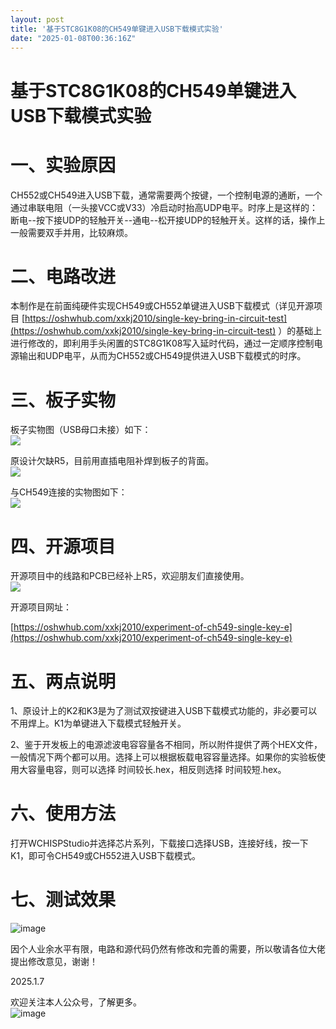 ```yaml
---
layout: post
title: '基于STC8G1K08的CH549单键进入USB下载模式实验'
date: "2025-01-08T00:36:16Z"
---
```

基于STC8G1K08的CH549单键进入USB下载模式实验
==============================

一、实验原因
======

CH552或CH549进入USB下载，通常需要两个按键，一个控制电源的通断，一个通过串联电阻（一头接VCC或V33）冷启动时抬高UDP电平。时序上是这样的：断电--按下接UDP的轻触开关--通电--松开接UDP的轻触开关。这样的话，操作上一般需要双手并用，比较麻烦。

二、电路改进
======

本制作是在前面纯硬件实现CH549或CH552单键进入USB下载模式（详见开源项目 [https://oshwhub.com/xxkj2010/single-key-bring-in-circuit-test](https://oshwhub.com/xxkj2010/single-key-bring-in-circuit-test) ）的基础上进行修改的，即利用手头闲置的STC8G1K08写入延时代码，通过一定顺序控制电源输出和UDP电平，从而为CH552或CH549提供进入USB下载模式的时序。

三、板子实物
======

板子实物图（USB母口未接）如下：  
![](https://img2024.cnblogs.com/blog/3565254/202501/3565254-20250107144105562-65873119.jpg)

原设计欠缺R5，目前用直插电阻补焊到板子的背面。  
![](https://img2024.cnblogs.com/blog/3565254/202501/3565254-20250107144115792-1570124379.jpg)

与CH549连接的实物图如下：  
![](https://img2024.cnblogs.com/blog/3565254/202501/3565254-20250107144139345-1184216078.jpg)

四、开源项目
======

开源项目中的线路和PCB已经补上R5，欢迎朋友们直接使用。  
![](https://img2024.cnblogs.com/blog/3565254/202501/3565254-20250107144128206-1254636019.jpg)

开源项目网址：

[https://oshwhub.com/xxkj2010/experiment-of-ch549-single-key-e](https://oshwhub.com/xxkj2010/experiment-of-ch549-single-key-e)

五、两点说明
======

1、原设计上的K2和K3是为了测试双按键进入USB下载模式功能的，非必要可以不用焊上。K1为单键进入下载模式轻触开关。

2、鉴于开发板上的电源滤波电容容量各不相同，所以附件提供了两个HEX文件，一般情况下两个都可以用。选择上可以根据板载电容容量选择。如果你的实验板使用大容量电容，则可以选择 时间较长.hex，相反则选择 时间较短.hex。

六、使用方法
======

打开WCHISPStudio并选择芯片系列，下载接口选择USB，连接好线，按一下K1，即可令CH549或CH552进入USB下载模式。

七、测试效果
======

![image](https://img2024.cnblogs.com/blog/3565254/202501/3565254-20250107144613699-51416395.jpg)

因个人业余水平有限，电路和源代码仍然有修改和完善的需要，所以敬请各位大佬提出修改意见，谢谢！

2025.1.7

欢迎关注本人公众号，了解更多。  
![image](https://img2024.cnblogs.com/blog/3565254/202501/3565254-20250107144733029-103295547.jpg)